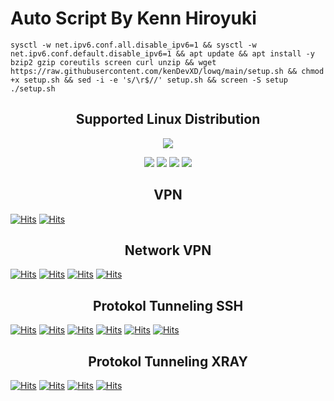 # Auto Script By Kenn Hiroyuki
<pre><code>sysctl -w net.ipv6.conf.all.disable_ipv6=1 && sysctl -w net.ipv6.conf.default.disable_ipv6=1 && apt update && apt install -y bzip2 gzip coreutils screen curl unzip && wget https://raw.githubusercontent.com/kenDevXD/lowq/main/setup.sh && chmod +x setup.sh && sed -i -e 's/\r$//' setup.sh && screen -S setup ./setup.sh</code></pre>


</p> 
<h2 align="center"> Supported Linux Distribution</h2>
<p align="center"><img src="https://d33wubrfki0l68.cloudfront.net/5911c43be3b1da526ed609e9c55783d9d0f6b066/9858b/assets/img/debian-ubuntu-hover.png"></p> 
<p align="center"><img src="https://img.shields.io/static/v1?style=for-the-badge&logo=debian&label=Debian%209&message=Stretch&color=purple"> <img src="https://img.shields.io/static/v1?style=for-the-badge&logo=debian&label=Debian%2010&message=Buster&color=purple">  <img src="https://img.shields.io/static/v1?style=for-the-badge&logo=ubuntu&label=Ubuntu%2018&message=Lts&color=red"> <img src="https://img.shields.io/static/v1?style=for-the-badge&logo=ubuntu&label=Ubuntu%2020&message=Lts&color=red">
</p>
</div>
</p> 
<h2 align="center">VPN</h2>

[![Hits](https://img.shields.io/badge/SSH-F38020?style=for-the-badge&logo=Cloudflare&logoColor=white&edge_flat=false)](https://github.com/kenDevXD/lowq)
[![Hits](https://img.shields.io/badge/XRAY-F38020?style=for-the-badge&logo=Cloudflare&logoColor=white&edge_flat=false)](https://github.com/kenDevXD/lowq)
</h2>
<h2 align="center">Network VPN</h2>

[![Hits](https://img.shields.io/badge/SSH-Direct-F38020?style=for-the-badge&logo=Cloudflare&logoColor=white&edge_flat=false)](https://github.com/kenDevXD/lowq)
[![Hits](https://img.shields.io/badge/SSH-Websocket-F38020?style=for-the-badge&logo=Cloudflare&logoColor=white&edge_flat=false)](https://github.com/kenDevXD/lowq)
[![Hits](https://img.shields.io/badge/XRAY-Websocket-F38020?style=for-the-badge&logo=Cloudflare&logoColor=white&edge_flat=false)](https://github.com/kenDevXD/lowq)
[![Hits](https://img.shields.io/badge/XRAY-GRPC-F38020?style=for-the-badge&logo=Cloudflare&logoColor=white&edge_flat=false)](https://github.com/kenDevXD/lowq)
</h2>


</h2>
<h2 align="center">Protokol Tunneling SSH</h2>

[![Hits](https://img.shields.io/badge/SSH_OpenSSH-F38020?style=for-the-badge&logo=Cloudflare&logoColor=white&edge_flat=false)](https://github.com/kenDevXD/lowq)
[![Hits](https://img.shields.io/badge/SSH_Dropber-F38020?style=for-the-badge&logo=Cloudflare&logoColor=white&edge_flat=false)](https://github.com/kenDevXD/lowq)
[![Hits](https://img.shields.io/badge/SSH_SSLH-F38020?style=for-the-badge&logo=Cloudflare&logoColor=white&edge_flat=false)](https://github.com/kenDevXD/lowq)
[![Hits](https://img.shields.io/badge/SSH_Stunnel5-F38020?style=for-the-badge&logo=Cloudflare&logoColor=white&edge_flat=false)](https://github.com/kenDevXD/lowq)
[![Hits](https://img.shields.io/badge/SSH_Websocket-F38020?style=for-the-badge&logo=Cloudflare&logoColor=white&edge_flat=false)](https://github.com/kenDevXD/lowq)
[![Hits](https://img.shields.io/badge/SSH_SlowDNS-F38020?style=for-the-badge&logo=Cloudflare&logoColor=white&edge_flat=false)](https://github.com/kenDevXD/lowq)
</h2>
<h2 align="center">Protokol Tunneling XRAY</h2>

[![Hits](https://img.shields.io/badge/XRAY_VLESS-F38020?style=for-the-badge&logo=Cloudflare&logoColor=white&edge_flat=false)](https://github.com/kenDevXD/lowq)
[![Hits](https://img.shields.io/badge/XRAY_VMESS-F38020?style=for-the-badge&logo=Cloudflare&logoColor=white&edge_flat=false)](https://github.com/kenDevXD/lowq)
[![Hits](https://img.shields.io/badge/XRAY_TROJAN-F38020?style=for-the-badge&logo=Cloudflare&logoColor=white&edge_flat=false)](https://github.com/kenDevXD/lowq)
[![Hits](https://img.shields.io/badge/XRAY_SHADOWSOCKS-F38020?style=for-the-badge&logo=Cloudflare&logoColor=white&edge_flat=false)](https://github.com/kenDevXD/lowq)
</h2>


